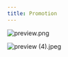 ```yaml
---
title: Promotion
---
```

![preview.png](https://files.peakd.com/file/peakd-hive/lasseehlers/23zSDmmPEtiYTtRpkXpXfNuGS1PUrk2dkdofnVdosrDzaQz4v8zPz4E2TSu7f27jgrwhu.png)


![preview (4).jpeg](https://files.peakd.com/file/peakd-hive/lasseehlers/23zSKrhbpTzTSnuxZ3wSKyCGSNHfekYF2Xf1PqqKuWfUeevtX5MnbhkMTF8wNrjNA4CLs.jpeg)
